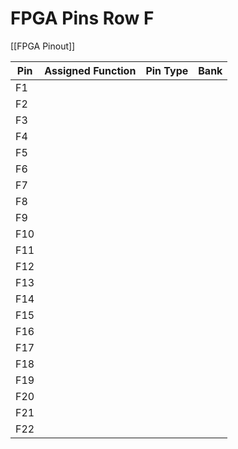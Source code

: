 # FPGA Pins Row F
[[FPGA Pinout]]

| Pin | Assigned Function | Pin Type | Bank |
| --- | ----------------- | -------- | ---- |
| F1  |                   |          |      |
| F2  |                   |          |      |
| F3  |                   |          |      |
| F4  |                   |          |      |
| F5  |                   |          |      |
| F6  |                   |          |      |
| F7  |                   |          |      |
| F8  |                   |          |      |
| F9  |                   |          |      |
| F10 |                   |          |      |
| F11 |                   |          |      |
| F12 |                   |          |      |
| F13 |                   |          |      |
| F14 |                   |          |      |
| F15 |                   |          |      |
| F16 |                   |          |      |
| F17 |                   |          |      |
| F18 |                   |          |      |
| F19 |                   |          |      |
| F20 |                   |          |      |
| F21 |                   |          |      |
| F22 |                   |          |      |
